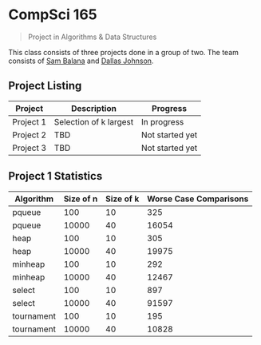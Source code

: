 # CompSci 165
> Project in Algorithms & Data Structures

This class consists of three projects done in a group of two.
The team consists of [Sam Balana](https://github.com/puradox) and
[Dallas Johnson](https://github.com/Dallas-J).

## Project Listing

| Project   | Description            | Progress        |
| --------- | ---------------------- | --------------- |
| Project 1 | Selection of k largest | In progress     |
| Project 2 | TBD                    | Not started yet |
| Project 3 | TBD                    | Not started yet |

## Project 1 Statistics

| Algorithm  | Size of n | Size of k | Worse Case Comparisons |
| ---------- | --------- | --------- | ---------------------- |
| pqueue     | 100       | 10        | 325                    |
| pqueue     | 10000     | 40        | 16054                  |
| heap       | 100       | 10        | 305                    |
| heap       | 10000     | 40        | 19975                  |
| minheap    | 100       | 10        | 292                    |
| minheap    | 10000     | 40        | 12467                  |
| select     | 100       | 10        | 897                    |
| select     | 10000     | 40        | 91597                  |
| tournament | 100       | 10        | 195                    |
| tournament | 10000     | 40        | 10828                  |
